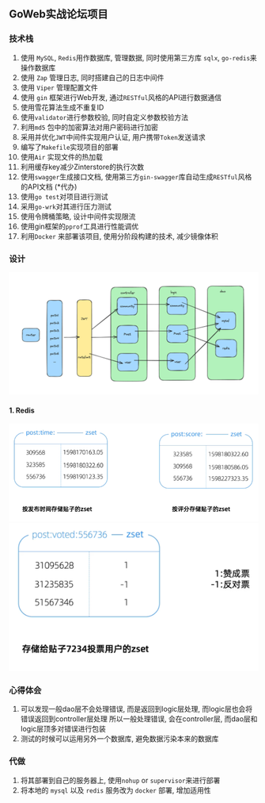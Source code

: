 ## GoWeb实战论坛项目
### 技术栈
1. 使用 `MySQL`, `Redis`用作数据库, 管理数据, 同时使用第三方库 `sqlx`, `go-redis`来操作数据库
2. 使用 `Zap` 管理日志, 同时搭建自己的日志中间件
3. 使用 `Viper` 管理配置文件
4. 使用 `gin` 框架进行Web开发, 通过`RESTful`风格的API进行数据通信
5. 使用雪花算法生成不重复ID
6. 使用`validator`进行参数校验, 同时自定义参数校验方法
7. 利用`md5` 包中的加密算法对用户密码进行加密
8. 采用并优化`JWT`中间件实现用户认证, 用户携带`Token`发送请求
9. 编写了`Makefile`实现项目的部署
10. 使用`Air` 实现文件的热加载
11. 利用缓存key减少Zinterstore的执行次数
12. 使用`swagger`生成接口文档, 使用第三方`gin-swagger`库自动生成`RESTful`风格的API文档
    (*代办)
13. 使用`go test`对项目进行测试
14. 采用`go-wrk`对其进行压力测试
15. 使用令牌桶策略, 设计中间件实现限流
16. 使用gin框架的`pprof`工具进行性能调优
17. 利用`Docker` 来部署该项目, 使用分阶段构建的技术, 减少镜像体积

### 设计
![img_2.png](img%2Fimg_2.png)
#### 1. Redis
![img.png](img%2Fimg.png)
![img_1.png](img%2Fimg_1.png)


### 心得体会
1. 可以发现一般dao层不会处理错误, 而是返回到logic层处理, 而logic层也会将错误返回到controller层处理
所以一般处理错误, 会在controller层, 而dao层和logic层顶多对错误进行包装
2. 测试的时候可以运用另外一个数据库, 避免数据污染本来的数据库


### 代做
1. 将其部署到自己的服务器上, 使用`nohup` or `supervisor`来进行部署
2. 将本地的 `mysql` 以及 `redis` 服务改为 `docker` 部署, 增加适用性
